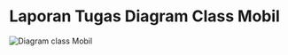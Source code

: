 # Laporan Tugas Diagram Class Mobil


![Diagram class Mobil](https://user-images.githubusercontent.com/70506138/93982411-68efc380-fdab-11ea-9457-bc195ef8b023.PNG)

